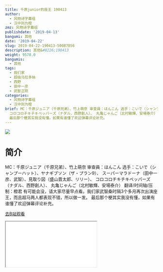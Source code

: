```yaml
---
title: 千原junior的座王 190413
author:
  - 风物诗字幕组
  - 汉中则为橙
zmz: 风物诗字幕组
publishdate: '2019-04-13'
bangumi: 其他
date: '2019-04-22'
slug: 2019-04-22-190413-50087056
description: 其他&#8226;190413
weight: 9578.0
bangumis:
  - 其他
tags:
  - 我们家
  - 超级马拉多纳
  - 西野
  - 田中一彦
  - 武智正刚
categories:
  - 风物诗字幕组
  - 汉中则为橙
brief: MC：千原ジュニア（千原兄弟）、竹上萌奈 审查員：ほんこん 选手：こいで（シャンプーハット）、ヤナギブソン（ザ・プラン9）、 スーパーマラドーナ（田中一彦、武智）、見取り図（盛山晋太郎、リリー）、
  コロコロチキチキペッパーズ（ナダル、西野創人）、 丸亀じゃんご（北村敏輝、安場泰介） 翻译/时间轴/压制：橙君 有可能会没，请大家尽量早点看。我们家武智桑时隔3个多月再次出演座王，而且超马两人都表现不错，所以做一发。
  最后那个梗其实我没有懂，如果有谁懂了欢迎弹幕评论补充。
---
```

![](https://raw.githubusercontent.com/tcgriffith/owaraisite/master/static/tmpimg/X9GfLVJ.jpg)
# 简介  
MC：千原ジュニア（千原兄弟）、竹上萌奈
审查員：ほんこん
选手：こいで（シャンプーハット）、ヤナギブソン（ザ・プラン9）、 スーパーマラドーナ（田中一彦、武智）、見取り図（盛山晋太郎、リリー）、 コロコロチキチキペッパーズ（ナダル、西野創人）、 丸亀じゃんご（北村敏輝、安場泰介）
翻译/时间轴/压制：橙君
有可能会没，请大家尽量早点看。我们家武智桑时隔3个多月再次出演座王，而且超马两人都表现不错，所以做一发。
最后那个梗其实我没有懂，如果有谁懂了欢迎弹幕评论补充。  

[去B站观看](https://www.bilibili.com/video/av50087056/)
<div class ="resp-container"><iframe class="testiframe" src="//player.bilibili.com/player.html?aid=50087056"", scrolling="no", allowfullscreen="true" > </iframe></div> 
